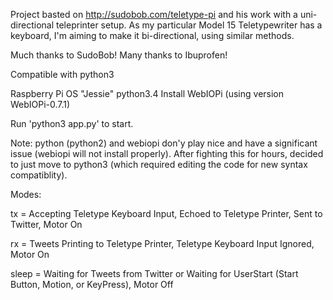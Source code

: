 Project basted on http://sudobob.com/teletype-pi and his work with a uni-directional teleprinter setup. As my particular Model 15 Teletypewriter has a keyboard, I'm aiming to make it bi-directional, using similar methods.

Much thanks to SudoBob!
Many thanks to Ibuprofen!

Compatible with python3

Raspberry Pi OS "Jessie"
python3.4
Install WebIOPi (using version WebIOPi-0.7.1)

Run 'python3 app.py' to start.

Note: python (python2) and webiopi don'y play nice and  have a significant issue (webiopi will not install properly).
After fighting this for hours, decided to just move to python3 (which required editing the code for new syntax compatiblity).


Modes:

tx = Accepting Teletype Keyboard Input, Echoed to Teletype Printer, Sent to Twitter, Motor On

rx = Tweets Printing to Teletype Printer, Teletype Keyboard Input Ignored, Motor On

sleep = Waiting for Tweets from Twitter or Waiting for UserStart (Start Button, Motion, or KeyPress), Motor Off
